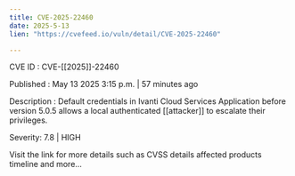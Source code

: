 ```yaml
---
title: CVE-2025-22460
date: 2025-5-13
lien: "https://cvefeed.io/vuln/detail/CVE-2025-22460"

---
```


CVE ID : CVE-[[2025]]-22460

Published :  May 13
2025
3:15 p.m. | 57 minutes ago

Description : Default credentials in Ivanti Cloud Services Application before version 5.0.5 allows a local authenticated [[attacker]] to escalate their privileges.

Severity: 7.8 | HIGH

Visit the link for more details
such as CVSS details
affected products
timeline
and more...
